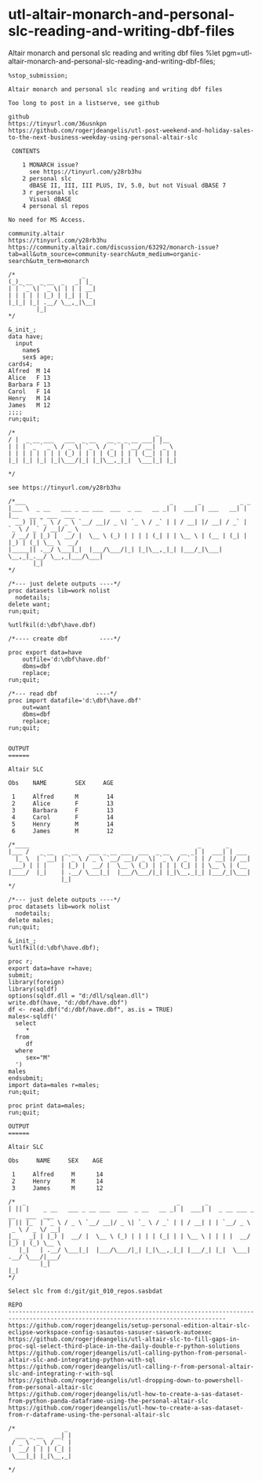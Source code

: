 # utl-altair-monarch-and-personal-slc-reading-and-writing-dbf-files
Altair monarch and personal slc reading and writing dbf files
    %let pgm=utl-altair-monarch-and-personal-slc-reading-and-writing-dbf-files;

    %stop_submission;

    Altair monarch and personal slc reading and writing dbf files

    Too long to post in a listserve, see github

    github
    https://tinyurl.com/36usnkpn
    https://github.com/rogerjdeangelis/utl-post-weekend-and-holiday-sales-to-the-next-business-weekday-using-personal-altair-slc

     CONTENTS

        1 MONARCH issue?
          see https://tinyurl.com/y28rb3hu
        2 personal slc
          dBASE II, III, III PLUS, IV, 5.0, but not Visual dBASE 7
        3 r personal slc
          Visual dBASE
        4 personal sl repos

    No need for MS Access.

    community.altair
    https://tinyurl.com/y28rb3hu
    https://community.altair.com/discussion/63292/monarch-issue?tab=all&utm_source=community-search&utm_medium=organic-search&utm_term=monarch

    /*                   _
    (_)_ __  _ __  _   _| |_
    | | `_ \| `_ \| | | | __|
    | | | | | |_) | |_| | |_
    |_|_| |_| .__/ \__,_|\__|
            |_|
    */

    &_init_;
    data have;
      input
        name$
        sex$ age;
    cards4;
    Alfred  M 14
    Alice   F 13
    Barbara F 13
    Carol   F 14
    Henry   M 14
    James   M 12
    ;;;;
    run;quit;

    /*                                        _
    / |  _ __ ___   ___  _ __   __ _ _ __ ___| |__
    | | | `_ ` _ \ / _ \| `_ \ / _` | `__/ __| `_ \
    | | | | | | | | (_) | | | | (_| | | | (__| | | |
    |_| |_| |_| |_|\___/|_| |_|\__,_|_|  \___|_| |_|

    */

    see https://tinyurl.com/y28rb3hu

    /*___                                         _       _           _ _
    |___ \  _ __   ___ _ __ ___  ___  _ __   __ _| |  ___| | ___   __| | |__   __ _ ___  ___
      __) || `_ \ / _ \ `__/ __|/ _ \| `_ \ / _` | | / __| |/ __| / _` | `_ \ / _` / __|/ _ \
     / __/ | |_) |  __/ |  \__ \ (_) | | | | (_| | | \__ \ | (__ | (_| | |_) | (_| \__ \  __/
    |_____|| .__/ \___|_|  |___/\___/|_| |_|\__,_|_| |___/_|\___| \__,_|_.__/ \__,_|___/\___|
           |_|
    */

    /*--- just delete outputs ----*/
    proc datasets lib=work nolist
      nodetails;
    delete want;
    run;quit;

    %utlfkil(d:\dbf\have.dbf)

    /*---- create dbf         ----*/

    proc export data=have
        outfile='d:\dbf\have.dbf'
        dbms=dbf
        replace;
    run;quit;

    /*--- read dbf           ----*/
    proc import datafile='d:\dbf\have.dbf'
        out=want
        dbms=dbf
        replace;
    run;quit;


    OUTPUT
    ======

    Altair SLC

    Obs    NAME        SEX     AGE

     1     Alfred      M        14
     2     Alice       F        13
     3     Barbara     F        13
     4     Carol       F        14
     5     Henry       M        14
     6     James       M        12

    /*____                                                _       _
    |___ /   _ __   _ __   ___ _ __ ___  ___  _ __   __ _| |  ___| | ___
      |_ \  | `__| | `_ \ / _ \ `__/ __|/ _ \| `_ \ / _` | | / __| |/ __|
     ___) | | |    | |_) |  __/ |  \__ \ (_) | | | | (_| | | \__ \ | (__
    |____/  |_|    | .__/ \___|_|  |___/\___/|_| |_|\__,_|_| |___/_|\___|
                   |_|
    */

    /*--- just delete outputs ----*/
    proc datasets lib=work nolist
      nodetails;
    delete males;
    run;quit;

    &_init_;
    %utlfkil(d:\dbf\have.dbf);

    proc r;
    export data=have r=have;
    submit;
    library(foreign)
    library(sqldf)
    options(sqldf.dll = "d:/dll/sqlean.dll")
    write.dbf(have, "d:/dbf/have.dbf")
    df <- read.dbf("d:/dbf/have.dbf", as.is = TRUE)
    males<-sqldf('
      select
         *
      from
         df
      where
         sex="M"
      ')
    males
    endsubmit;
    import data=males r=males;
    run;quit;

    proc print data=males;
    run;quit;

    OUTPUT
    ======

    Altair SLC

    Obs     NAME     SEX    AGE

     1     Alfred     M      14
     2     Henry      M      14
     3     James      M      12

    /*  _                                           _       _
    | || |    _ __   ___ _ __ ___  ___  _ __   __ _| |  ___| |  _ __ ___ _ __   ___  ___
    | || |_  | `_ \ / _ \ `__/ __|/ _ \| `_ \ / _` | | / __| | | `__/ _ \ `_ \ / _ \/ __|
    |__   _| | |_) |  __/ |  \__ \ (_) | | | | (_| | | \__ \ | | | |  __/ |_) | (_) \__ \
       |_|   | .__/ \___|_|  |___/\___/|_| |_|\__,_|_| |___/_| |_|  \___| .__/ \___/|___/
             |_|                                                        |_|
    */

    Select slc from d:/git/git_010_repos.sasbdat

    REPO
    ------------------------------------------------------------------------------------------------------------------------------------
    https://github.com/rogerjdeangelis/setup-personal-edition-altair-slc-eclipse-workspace-config-sasautos-sasuser-saswork-autoexec
    https://github.com/rogerjdeangelis/utl-altair-slc-to-fill-gaps-in-proc-sql-select-third-place-in-the-daily-double-r-python-solutions
    https://github.com/rogerjdeangelis/utl-calling-python-from-personal-altair-slc-and-integrating-python-with-sql
    https://github.com/rogerjdeangelis/utl-calling-r-from-personal-altair-slc-and-integrating-r-with-sql
    https://github.com/rogerjdeangelis/utl-dropping-down-to-powershell-from-personal-altair-slc
    https://github.com/rogerjdeangelis/utl-how-to-create-a-sas-dataset-from-python-panda-dataframe-using-the-personal-altair-slc
    https://github.com/rogerjdeangelis/utl-how-to-create-a-sas-dataset-from-r-dataframe-using-the-personal-altair-slc

    /*              _
      ___ _ __   __| |
     / _ \ `_ \ / _` |
    |  __/ | | | (_| |
     \___|_| |_|\__,_|

    */
